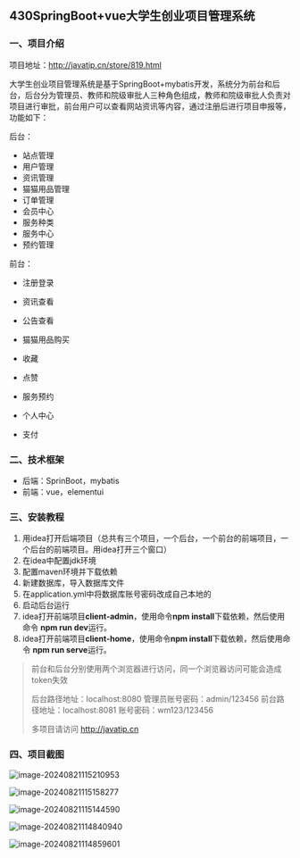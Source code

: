 ## 430SpringBoot+vue大学生创业项目管理系统

### 一、项目介绍

项目地址：http://javatip.cn/store/819.html

大学生创业项目管理系统是基于SpringBoot+mybatis开发，系统分为前台和后台，后台分为管理员、教师和院级审批人三种角色组成，教师和院级审批人负责对项目进行审批，前台用户可以查看网站资讯等内容，通过注册后进行项目申报等，功能如下：

后台：

- 站点管理
- 用户管理
- 资讯管理
- 猫猫用品管理
- 订单管理
- 会员中心
- 服务种类
- 服务中心
- 预约管理

前台：

- 注册登录

- 资讯查看
- 公告查看
- 猫猫用品购买
- 收藏
- 点赞
- 服务预约
- 个人中心
- 支付

### 二、技术框架

- 后端：SprinBoot，mybatis
- 前端：vue，elementui

### 三、安装教程

1. 用idea打开后端项目（总共有三个项目，一个后台，一个前台的前端项目，一个后台的前端项目。用idea打开三个窗口）
2. 在idea中配置jdk环境
3. 配置maven环境并下载依赖
4. 新建数据库，导入数据库文件
5. 在application.yml中将数据库账号密码改成自己本地的
6. 启动后台运行
7. idea打开前端项目**client-admin**，使用命令**npm install**下载依赖，然后使用命令 **npm run dev**运行。
8. idea打开前端项目**client-home**，使用命令**npm install**下载依赖，然后使用命令 **npm run serve**运行。

>前台和后台分别使用两个浏览器进行访问，同一个浏览器访问可能会造成token失效
>
>后台路径地址：localhost:8080  管理员账号密码：admin/123456
>前台路径地址：localhost:8081  账号密码：wm123/123456
>
>多项目请访问 http://javatip.cn

### 四、项目截图

![image-20240821115210953](http://image.javatip.cn/bysj/20240821115211.png)

![image-20240821115158277](http://image.javatip.cn/bysj/20240821115158.png)

![image-20240821115144590](http://image.javatip.cn/bysj/20240821115144.png)

![image-20240821114840940](http://image.javatip.cn/bysj/20240821114841.png)

![image-20240821114859601](http://image.javatip.cn/bysj/20240821114859.png)
